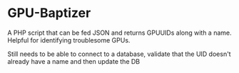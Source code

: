 # GPU-Baptizer
A PHP script that can be fed JSON and returns GPUUIDs along with a name. Helpful for identifying troublesome GPUs.

Still needs to be able to connect to a database, validate that the UID doesn't already have a name and then update the DB

